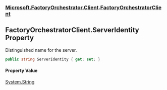 ### [Microsoft.FactoryOrchestrator.Client](Microsoft_FactoryOrchestrator_Client.md 'Microsoft.FactoryOrchestrator.Client').[FactoryOrchestratorClient](Microsoft_FactoryOrchestrator_Client_FactoryOrchestratorClient.md 'Microsoft.FactoryOrchestrator.Client.FactoryOrchestratorClient')
## FactoryOrchestratorClient.ServerIdentity Property
Distinguished name for the server.  
```csharp
public string ServerIdentity { get; set; }
```
#### Property Value
[System.String](https://docs.microsoft.com/en-us/dotnet/api/System.String 'System.String')
